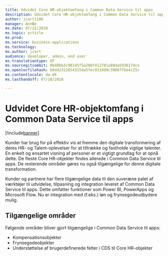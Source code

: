 ```yaml
---
title: Udvidet Core HR-objektomfang i Common Data Service til apps
description: Udvidet Core HR-objektomfang i Common Data Service til apps
author: jcart1106
manager: AnnBe
ms.date: 07/22/2018
ms.topic: article
ms.prod: 
ms.service: business-applications
ms.technology: 
ms.author: jcart
audience: developer, admin, end user
ms.translationtype: HT
ms.sourcegitcommit: 0b40bb3c98145f5a260f412701a884a5936174ce
ms.openlocfilehash: b0d42322654315da5fec933dd9c39067fbe4c25c
ms.contentlocale: da-dk
ms.lasthandoff: 07/18/2018

---
```


# <a name="extended-core-hr-entity-scope-on-common-data-service-for-apps"></a>Udvidet Core HR-objektomfang i Common Data Service til apps

[!include[banner](../../includes/banner.md)]

Kunder har brug for på effektiv vis at fremme den digitale transformering af deres HR- og Talent-oplevelser for at tiltrække og fastholde vigtige talenter. En enkelt og ensartet visning af personer er et vigtigt grundlag for at opnå dette.
De fleste Core HR-objekter findes allerede i Common Data Service til apps. De resterende områder gøres nu også tilgængelige for denne digitale transformation.

Kunder og partnere har flere tilgængelige data til den suveræne palet af værktøjer til udvidelse, tilpasning og integration leveret af Common Data Service til apps. Dette omfatter funktioner som Power BI, PowerApps og Microsoft Flow.
Nu er integration med (f.eks.) løn og frynsegodeudbydere mulig.

## <a name="available-areas"></a>Tilgængelige områder

Følgende områder bliver gjort tilgængelige i Common Data Service til apps:

-   Kompensationsobjekter
-   Frynsegodeobjekter
-   Understøttelse af brugerdefinerede felter i CDS til Core HR-objekter               



